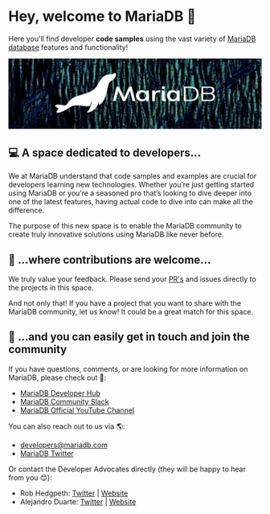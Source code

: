 # Hey, welcome to MariaDB 👋

Here you'll find developer **code samples** using the vast variety of [MariaDB database](https://mariadb.com) features and functionality!

![MariaDB Sea Lion](https://raw.githubusercontent.com/mariadb-developers/.github/9486d19fc2506ae823579a39f2256f8376492702/profile/mariadb-banner.png)

## 💻 A space dedicated to developers...

We at MariaDB understand that code samples and examples are crucial for developers learning new technologies. Whether you’re just getting started using MariaDB or you’re a seasoned pro that’s looking to dive deeper into one of the latest features, having actual code to dive into can make all the difference.

The purpose of this new space is to enable the MariaDB community to create truly innovative solutions using MariaDB like never before.

## 🤝 ...where contributions are welcome...

We truly value your feedback. Please send your [PR's](https://docs.github.com/en/pull-requests/collaborating-with-pull-requests/proposing-changes-to-your-work-with-pull-requests/about-pull-requests) and issues directly to the projects in this space.

And not only that! If you have a project that you want to share with the MariaDB community, let us know! It could be a great match for this space.

## 🦭 ...and you can easily get in touch and join the community 

If you have questions, comments, or are looking for more information on MariaDB, please check out 👀:

* [MariaDB Developer Hub](https://mariadb.com/developers)
* [MariaDB Community Slack](https://r.mariadb.com/join-community-slack)
* [MariaDB Official YouTube Channel](https://youtube.com/mariadb)

You can also reach out to us via 🌎:

* [developers@mariadb.com](mailto:developers@mariadb.com)
* [MariaDB Twitter](https://twitter.com/mariadb)

Or contact the Developer Advocates directly (they will be happy to hear from you 😊):

* Rob Hedgpeth: [Twitter](https://twitter.com/probablyrealrob) | [Website](https://probablyrealrob.com)
* Alejandro Duarte: [Twitter](https://twitter.com/alejandro_du) | [Website](https://www.programmingbrain.com)
